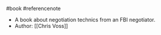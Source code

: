 #book  #referencenote
- A book about negotiation technics from an FBI negotiator.
- Author: [[Chris Voss]]
